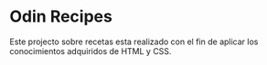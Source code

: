 # Odin Recipes
Este projecto sobre recetas esta realizado con el fin de aplicar los conocimientos adquiridos de HTML y CSS.
